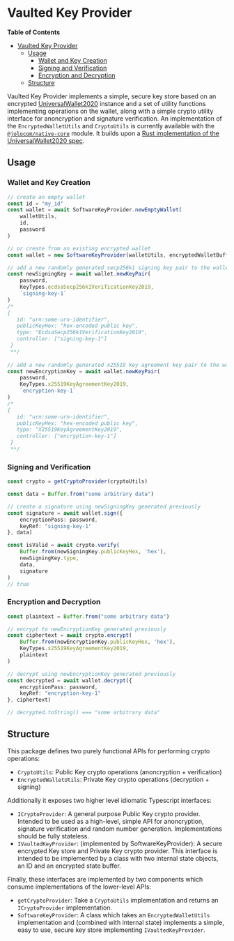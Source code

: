 # Vaulted Key Provider

<!-- markdown-toc start - Don't edit this section. Run M-x markdown-toc-refresh-toc -->
**Table of Contents**

- [Vaulted Key Provider](#vaulted-key-provider)
    - [Usage](#usage)
        - [Wallet and Key Creation](#wallet-and-key-creation)
        - [Signing and Verification](#signing-and-verification)
        - [Encryption and Decryption](#encryption-and-decryption)
    - [Structure](#structure)

<!-- markdown-toc end -->

Vaulted Key Provider implements a simple, secure key store based on an encrypted [UniversalWallet2020](https://w3c-ccg.github.io/universal-wallet-interop-spec/) instance and a set of utility functions implementing operations on the wallet, along with a simple crypto utility interface for anoncryption and signature verification. An implementation of the `EncryptedWalletUtils` and `CryptoUtils` is currently available with the [`@jolocom/native-core`](https://github.com/jolocom/rust-multi-target) module. It builds upon a [Rust implementation of the UniversalWallet2020 spec](https://github.com/jolocom/wallet-rs).

## Usage
### Wallet and Key Creation
``` typescript
// create an empty wallet
const id = "my_id"
const wallet = await SoftwareKeyProvider.newEmptyWallet(
    walletUtils,
    id,
    password
)

// or create from an existing encrypted wallet
const wallet = new SoftwareKeyProvider(walletUtils, encryptedWalletBuffer, id)

// add a new randomly generated secp256k1 signing key pair to the wallet
const newSigningKey = await wallet.newKeyPair(
    password,
    KeyTypes.ecdsaSecp256k1VerificationKey2019,
    `signing-key-1`
)
/*
{
   id: "urn:some-urn-identifier",
   publicKeyHex: "hex-encoded public key",
   type: "EcdsaSecp256k1VerificationKey2019",
   controller: ["signing-key-1"]
 }
 **/
 
// add a new randomly generated x25519 key agreement key pair to the wallet
const newEncryptionKey = await wallet.newKeyPair(
    password,
    KeyTypes.x25519KeyAgreementKey2019,
    `encryption-key-1`
)
/*
{
   id: "urn:some-urn-identifier",
   publicKeyHex: "hex-encoded public key",
   type: "X25519KeyAgreementKey2019",
   controller: ["encryption-key-1"]
 }
 **/
```

### Signing and Verification
``` typescript
const crypto = getCryptoProvider(cryptoUtils)

const data = Buffer.from("some arbitrary data")

// create a signature using newSigningKey generated previously
const signature = await wallet.sign({
    encryptionPass: password,
    keyRef: "signing-key-1"
}, data)

const isValid = await crypto.verify(
    Buffer.from(newSigningKey.publicKeyHex, 'hex'),
    newSigningKey.type,
    data,
    signature
)
// true
```

### Encryption and Decryption
``` typescript
const plaintext = Buffer.from("some arbitrary data")

// encrypt to newEncryptionKey generated previously
const ciphertext = await crypto.encrypt(
    Buffer.from(newEncryptionKey.publicKeyHex, 'hex'),
    KeyTypes.x25519KeyAgreementKey2019,
    plaintext
)

// decrypt using newEncryptionKey generated previously
const decrypted = await wallet.decrypt({
    encryptionPass: password,
    keyRef: "encryption-key-1"
}, ciphertext)

// decrypted.toString() === "some arbitrary data"
```

## Structure
This package defines two purely functional APIs for performing crypto operations:
- `CryptoUtils`: Public Key crypto operations (anoncryption + verification)
- `EncryptedWalletUtils`: Private Key crypto operations (decryption + signing)

Additionally it exposes two higher level idiomatic Typescript interfaces:
- `ICryptoProvider`: A general purpose Public Key crypto provider. Intended to be used as a high-level, simple API for anoncryption, signature verification and random number generation. Implementations should be fully stateless.
- `IVaultedKeyProvider`: (implemented by SoftwareKeyProvider): A secure encrypted Key store and Private Key crypto provider. This interface is intended to be implemented by a class with two internal state objects, an ID and an encrypted state buffer.

Finally, these interfaces are implemented by two components which consume implementations of the lower-level APIs:
- `getCryptoProvider`: Take a `CryptoUtils` implementation and returns an `ICryptoProvider` implementation.
- `SoftwareKeyProvider`: A class which takes an `EncryptedWalletUtils` implementation and (combined with internal state) implements a simple, easy to use, secure key store implementing `IVaultedKeyProvider`.
